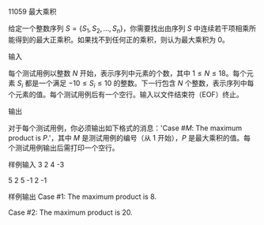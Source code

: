 11059 最大乘积

给定一个整数序列 $S = \{S_1, S_2, \ldots, S_n\}$，你需要找出由序列 $S$ 中连续若干项相乘所能得到的最大正乘积。如果找不到任何正的乘积，则认为最大乘积为 0。

输入

每个测试用例以整数 $N$ 开始，表示序列中元素的个数，其中 $1 \leq N \leq 18$。每个元素 $S_i$ 都是一个满足 $-10 \leq S_i \leq 10$ 的整数。下一行包含 $N$ 个整数，表示序列中每个元素的值。每个测试用例后有一个空行。输入以文件结束符（EOF）终止。

输出

对于每个测试用例，你必须输出如下格式的消息：'Case #$M$: The maximum product is $P$.'，其中 $M$ 是测试用例的编号（从 1 开始），$P$ 是最大乘积的值。每个测试用例输出后需打印一个空行。

样例输入
3
2 4 -3

5
2 5 -1 2 -1

样例输出
Case #1: The maximum product is 8.

Case #2: The maximum product is 20.
